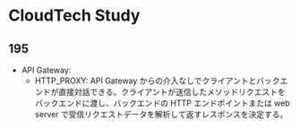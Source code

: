 # CloudTech Study

## 195

- API Gateway:
  - HTTP_PROXY: API Gateway からの介入なしでクライアントとバックエンドが直接対話できる。クライアントが送信したメソッドリクエストをバックエンドに渡し、バックエンドの HTTP エンドポイントまたは web server で受信リクエストデータを解析して返すレスポンスを決定する。
